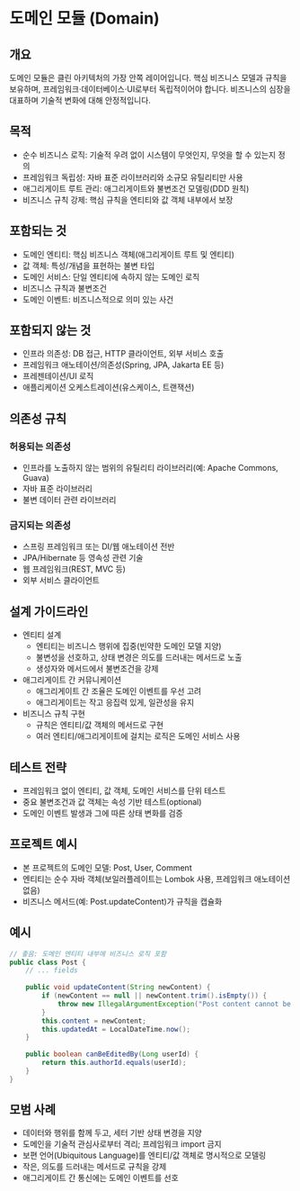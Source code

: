 # 도메인 모듈 (Domain)

## 개요

도메인 모듈은 클린 아키텍처의 가장 안쪽 레이어입니다. 핵심 비즈니스 모델과 규칙을 보유하며, 프레임워크·데이터베이스·UI로부터 독립적이어야 합니다. 비즈니스의 심장을 대표하며 기술적 변화에 대해 안정적입니다.

## 목적

- 순수 비즈니스 로직: 기술적 우려 없이 시스템이 무엇인지, 무엇을 할 수 있는지 정의
- 프레임워크 독립성: 자바 표준 라이브러리와 소규모 유틸리티만 사용
- 애그리게이트 루트 관리: 애그리게이트와 불변조건 모델링(DDD 원칙)
- 비즈니스 규칙 강제: 핵심 규칙을 엔티티와 값 객체 내부에서 보장

## 포함되는 것

- 도메인 엔티티: 핵심 비즈니스 객체(애그리게이트 루트 및 엔티티)
- 값 객체: 특성/개념을 표현하는 불변 타입
- 도메인 서비스: 단일 엔티티에 속하지 않는 도메인 로직
- 비즈니스 규칙과 불변조건
- 도메인 이벤트: 비즈니스적으로 의미 있는 사건

## 포함되지 않는 것

- 인프라 의존성: DB 접근, HTTP 클라이언트, 외부 서비스 호출
- 프레임워크 애노테이션/의존성(Spring, JPA, Jakarta EE 등)
- 프레젠테이션/UI 로직
- 애플리케이션 오케스트레이션(유스케이스, 트랜잭션)

## 의존성 규칙

### 허용되는 의존성
- 인프라를 노출하지 않는 범위의 유틸리티 라이브러리(예: Apache Commons, Guava)
- 자바 표준 라이브러리
- 불변 데이터 관련 라이브러리

### 금지되는 의존성
- 스프링 프레임워크 또는 DI/웹 애노테이션 전반
- JPA/Hibernate 등 영속성 관련 기술
- 웹 프레임워크(REST, MVC 등)
- 외부 서비스 클라이언트

## 설계 가이드라인

- 엔티티 설계
  - 엔티티는 비즈니스 행위에 집중(빈약한 도메인 모델 지양)
  - 불변성을 선호하고, 상태 변경은 의도를 드러내는 메서드로 노출
  - 생성자와 메서드에서 불변조건을 강제
- 애그리게이트 간 커뮤니케이션
  - 애그리게이트 간 조율은 도메인 이벤트를 우선 고려
  - 애그리게이트는 작고 응집력 있게, 일관성을 유지
- 비즈니스 규칙 구현
  - 규칙은 엔티티/값 객체의 메서드로 구현
  - 여러 엔티티/애그리게이트에 걸치는 로직은 도메인 서비스 사용

## 테스트 전략

- 프레임워크 없이 엔티티, 값 객체, 도메인 서비스를 단위 테스트
- 중요 불변조건과 값 객체는 속성 기반 테스트(optional)
- 도메인 이벤트 발생과 그에 따른 상태 변화를 검증

## 프로젝트 예시

- 본 프로젝트의 도메인 모델: Post, User, Comment
- 엔티티는 순수 자바 객체(보일러플레이트는 Lombok 사용, 프레임워크 애노테이션 없음)
- 비즈니스 메서드(예: Post.updateContent)가 규칙을 캡슐화

## 예시

```java
// 좋음: 도메인 엔티티 내부에 비즈니스 로직 포함
public class Post {
    // ... fields
    
    public void updateContent(String newContent) {
        if (newContent == null || newContent.trim().isEmpty()) {
            throw new IllegalArgumentException("Post content cannot be empty");
        }
        this.content = newContent;
        this.updatedAt = LocalDateTime.now();
    }
    
    public boolean canBeEditedBy(Long userId) {
        return this.authorId.equals(userId);
    }
}
```

## 모범 사례

- 데이터와 행위를 함께 두고, 세터 기반 상태 변경을 지양
- 도메인을 기술적 관심사로부터 격리; 프레임워크 import 금지
- 보편 언어(Ubiquitous Language)를 엔티티/값 객체로 명시적으로 모델링
- 작은, 의도를 드러내는 메서드로 규칙을 강제
- 애그리게이트 간 통신에는 도메인 이벤트를 선호
